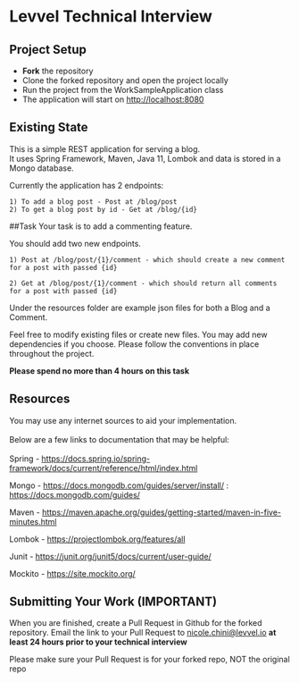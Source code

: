 # Levvel Technical Interview

## Project Setup
- **Fork** the repository
- Clone the forked repository and open the project locally
- Run the project from the WorkSampleApplication class
- The application will start on [http://localhost:8080](http://localhost:8080)

## Existing State
This is a simple REST application for serving a blog. <br>
It uses Spring Framework, Maven, Java 11, Lombok and data is stored in a Mongo database.

Currently the application has 2 endpoints:
    
    1) To add a blog post - Post at /blog/post
    2) To get a blog post by id - Get at /blog/{id}
       
##Task
Your task is to add a commenting feature.

You should add two new endpoints.

    1) Post at /blog/post/{1}/comment - which should create a new comment for a post with passed {id}
    
    2) Get at /blog/post/{1}/comment - which should return all comments for a post with passed {id}

Under the resources folder are example json files for both a Blog and a Comment.

Feel free to modify existing files or create new files.  You may add new dependencies if you choose. Please follow the conventions in place throughout the project.

**Please spend no more than 4 hours on this task**

## Resources
You may use any internet sources to aid your implementation.<br><br>
Below are a few links to documentation that may be helpful:<br><br>
Spring - https://docs.spring.io/spring-framework/docs/current/reference/html/index.html

Mongo - https://docs.mongodb.com/guides/server/install/ : https://docs.mongodb.com/guides/

Maven - https://maven.apache.org/guides/getting-started/maven-in-five-minutes.html

Lombok - https://projectlombok.org/features/all

Junit - https://junit.org/junit5/docs/current/user-guide/

Mockito - https://site.mockito.org/

## Submitting Your Work (IMPORTANT)
When you are finished, create a Pull Request in Github for the forked repository. Email the link to your Pull Request to nicole.chini@levvel.io **at least 24 hours prior to your technical interview**

Please make sure your Pull Request is for your forked repo, NOT the original repo
